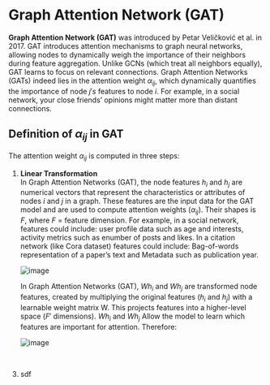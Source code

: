 # Graph Attention Network (GAT) 
**Graph Attention Network (GAT)** was introduced by Petar Veličković et al. in 2017. GAT introduces attention mechanisms to graph neural networks, allowing nodes to dynamically weigh the importance of their neighbors during feature aggregation. Unlike GCNs (which treat all neighbors equally), GAT learns to focus on relevant connections. Graph Attention Networks (GATs) indeed lies in the attention weight $α_{ij}$, which dynamically quantifies the importance of node $j's$ features to node $i$. For example, in a social network, your close friends’ opinions might matter more than distant connections.

## Definition of $α_{ij}$ in GAT
The attention weight $α_{ij}$ is computed in three steps:  
1. **Linear Transformation**  
   In Graph Attention Networks (GAT), the node features $h_i$ and $h_j$ are numerical vectors that represent the characteristics or attributes of nodes $i$ and $j$ in a graph. These features are the input data for the GAT model and are used to compute attention weights ($α_{ij}$). Their shapes is $F$, where $F$ = feature dimension. For example, in a social network, features could include: user profile data such as age and interests, activity metrics such as enumber of posts and likes.  In a citation network (like Cora dataset) features could include: Bag-of-words representation of a paper’s text and Metadata such as publication year.

   ![image](https://github.com/user-attachments/assets/08199dc5-6388-4834-8372-5efdd83c8c93)

   In Graph Attention Networks (GAT), $Wh_i$ and $Wh_j$ are transformed node features, created by multiplying the original features ($h_i$ and $h_j$) with a learnable weight matrix W. This projects features into a higher-level space ($F′$ dimensions).  $Wh_i$ and $Wh_j$ Allow the model to learn which features are important for attention. Therefore:

   ![image](https://github.com/user-attachments/assets/0b658328-85c5-490c-9610-6922ca18dbc2)

   
​


3. sdf

  
  

